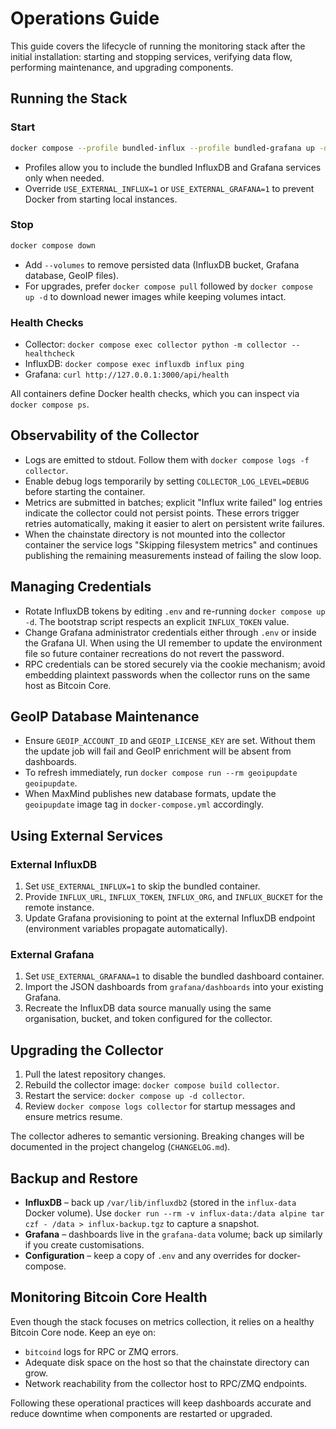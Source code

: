 # Operations Guide

This guide covers the lifecycle of running the monitoring stack after the initial
installation: starting and stopping services, verifying data flow, performing maintenance,
and upgrading components.

## Running the Stack

### Start

```bash
docker compose --profile bundled-influx --profile bundled-grafana up -d
```

* Profiles allow you to include the bundled InfluxDB and Grafana services only when needed.
* Override `USE_EXTERNAL_INFLUX=1` or `USE_EXTERNAL_GRAFANA=1` to prevent Docker from
  starting local instances.

### Stop

```bash
docker compose down
```

* Add `--volumes` to remove persisted data (InfluxDB bucket, Grafana database, GeoIP files).
* For upgrades, prefer `docker compose pull` followed by `docker compose up -d` to download
  newer images while keeping volumes intact.

### Health Checks

* Collector: `docker compose exec collector python -m collector --healthcheck`
* InfluxDB: `docker compose exec influxdb influx ping`
* Grafana: `curl http://127.0.0.1:3000/api/health`

All containers define Docker health checks, which you can inspect via `docker compose ps`.

## Observability of the Collector

* Logs are emitted to stdout. Follow them with `docker compose logs -f collector`.
* Enable debug logs temporarily by setting `COLLECTOR_LOG_LEVEL=DEBUG` before starting the
  container.
* Metrics are submitted in batches; explicit "Influx write failed" log entries indicate the
  collector could not persist points. These errors trigger retries automatically, making it
  easier to alert on persistent write failures.
* When the chainstate directory is not mounted into the collector container the service logs
  "Skipping filesystem metrics" and continues publishing the remaining measurements instead
  of failing the slow loop.

## Managing Credentials

* Rotate InfluxDB tokens by editing `.env` and re-running `docker compose up -d`. The
  bootstrap script respects an explicit `INFLUX_TOKEN` value.
* Change Grafana administrator credentials either through `.env` or inside the Grafana UI.
  When using the UI remember to update the environment file so future container recreations
  do not revert the password.
* RPC credentials can be stored securely via the cookie mechanism; avoid embedding plaintext
  passwords when the collector runs on the same host as Bitcoin Core.

## GeoIP Database Maintenance

* Ensure `GEOIP_ACCOUNT_ID` and `GEOIP_LICENSE_KEY` are set. Without them the update job will
  fail and GeoIP enrichment will be absent from dashboards.
* To refresh immediately, run `docker compose run --rm geoipupdate geoipupdate`.
* When MaxMind publishes new database formats, update the `geoipupdate` image tag in
  `docker-compose.yml` accordingly.

## Using External Services

### External InfluxDB

1. Set `USE_EXTERNAL_INFLUX=1` to skip the bundled container.
2. Provide `INFLUX_URL`, `INFLUX_TOKEN`, `INFLUX_ORG`, and `INFLUX_BUCKET` for the remote
   instance.
3. Update Grafana provisioning to point at the external InfluxDB endpoint (environment
   variables propagate automatically).

### External Grafana

1. Set `USE_EXTERNAL_GRAFANA=1` to disable the bundled dashboard container.
2. Import the JSON dashboards from `grafana/dashboards` into your existing Grafana.
3. Recreate the InfluxDB data source manually using the same organisation, bucket, and token
   configured for the collector.

## Upgrading the Collector

1. Pull the latest repository changes.
2. Rebuild the collector image: `docker compose build collector`.
3. Restart the service: `docker compose up -d collector`.
4. Review `docker compose logs collector` for startup messages and ensure metrics resume.

The collector adheres to semantic versioning. Breaking changes will be documented in the
project changelog (`CHANGELOG.md`).

## Backup and Restore

* **InfluxDB** – back up `/var/lib/influxdb2` (stored in the `influx-data` Docker volume).
  Use `docker run --rm -v influx-data:/data alpine tar czf - /data > influx-backup.tgz` to
  capture a snapshot.
* **Grafana** – dashboards live in the `grafana-data` volume; back up similarly if you create
  customisations.
* **Configuration** – keep a copy of `.env` and any overrides for docker-compose.

## Monitoring Bitcoin Core Health

Even though the stack focuses on metrics collection, it relies on a healthy Bitcoin Core
node. Keep an eye on:

* `bitcoind` logs for RPC or ZMQ errors.
* Adequate disk space on the host so that the chainstate directory can grow.
* Network reachability from the collector host to RPC/ZMQ endpoints.

Following these operational practices will keep dashboards accurate and reduce downtime when
components are restarted or upgraded.
